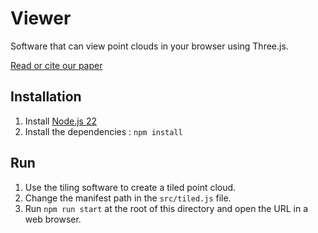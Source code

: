 # Viewer

Software that can view point clouds in your browser using Three.js.

[Read or cite our paper](https://github.com/UPM-Volumetric/.github/blob/main/profile/README.md)

## Installation

1. Install [Node.js 22](https://nodejs.org/en/download/package-manager)
1. Install the dependencies : `npm install`

## Run

1. Use the tiling software to create a tiled point cloud.
1. Change the manifest path in the `src/tiled.js` file.
1. Run `npm run start` at the root of this directory and open the URL in a web browser.
